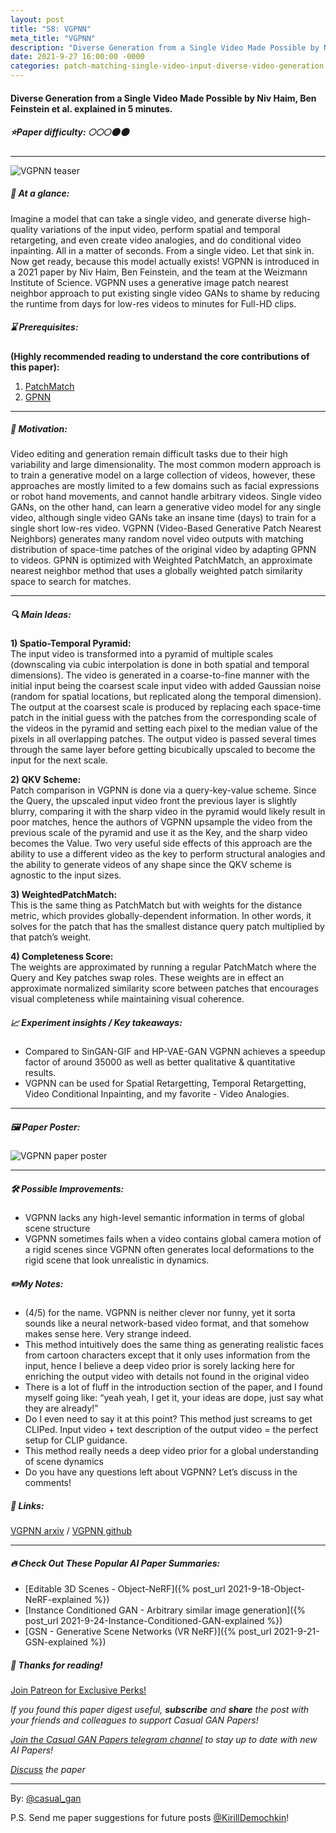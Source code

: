 ```yaml
---
layout: post
title: "58: VGPNN"
meta_title: "VGPNN"
description: "Diverse Generation from a Single Video Made Possible by Niv Haim, Ben Feinstein et al. explained in 5 minutes."
date: 2021-9-27 16:00:00 -0000
categories: patch-matching-single-video-input-diverse-video-generation
---
```


#### Diverse Generation from a Single Video Made Possible by Niv Haim, Ben Feinstein et al. explained in 5 minutes.

##### ⭐️Paper difficulty: 🌕🌕🌕🌑🌑

***

![VGPNN teaser](/assets/images/vgpnn_teaser.gif "VGPNN Teaser")

##### 🎯 At a glance:

Imagine a model that can take a single video, and generate diverse high-quality variations of the input video, perform spatial and temporal retargeting, and even create video analogies, and do conditional video inpainting. All in a matter of seconds. From a single video. Let that sink in. Now get ready, because this model actually exists! VGPNN is introduced in a 2021 paper by Niv Haim, Ben Feinstein, and the team at the Weizmann Institute of Science. VGPNN uses a generative image patch nearest neighbor approach to put existing single video GANs to shame by reducing the runtime from days for low-res videos to minutes for Full-HD clips.

##### ⌛️ Prerequisites:

**(Highly recommended reading to understand the core contributions of this paper):**  
1) [PatchMatch](https://gfx.cs.princeton.edu/pubs/Barnes_2009_PAR/patchmatch.pdf)  
2) [GPNN](https://arxiv.org/abs/2103.15545)  

***

##### 🚀 Motivation:

Video editing and generation remain difficult tasks due to their high variability and large dimensionality. The most common modern approach is to train a generative model on a large collection of videos, however, these approaches are mostly limited to a few domains such as facial expressions or robot hand movements, and cannot handle arbitrary videos. Single video GANs, on the other hand, can learn a generative video model for any single video, although single video GANs take an insane time (days) to train for a single short low-res video. VGPNN (Video-Based Generative Patch Nearest Neighbors) generates many random novel video outputs with matching distribution of space-time patches of the original video by adapting GPNN to videos. GPNN is optimized with Weighted PatchMatch, an approximate nearest neighbor method that uses a globally weighted patch similarity space to search for matches.

***

##### 🔍 Main Ideas:

**1) Spatio-Temporal Pyramid:**  
The input video is transformed into a pyramid of multiple scales (downscaling via cubic interpolation is done in both spatial and temporal dimensions). The video is generated in a coarse-to-fine manner with the initial input being the coarsest scale input video with added Gaussian noise (random for spatial locations, but replicated along the temporal dimension). The output at the coarsest scale is produced by replacing each space-time patch in the initial guess with the patches from the corresponding scale of the videos in the pyramid and setting each pixel to the median value of the pixels in all overlapping patches. The output video is passed several times through the same layer before getting bicubically upscaled to become the input for the next scale.

**2) QKV Scheme:**  
Patch comparison in VGPNN is done via a query-key-value scheme. Since the Query, the upscaled input video front the previous layer is slightly blurry, comparing it with the sharp video in the pyramid would likely result in poor matches, hence the authors of VGPNN upsample the video from the previous scale of the pyramid and use it as the Key, and the sharp video becomes the Value. Two very useful side effects of this approach are the ability to use a different video as the key to perform structural analogies and the ability to generate videos of any shape since the QKV scheme is agnostic to the input sizes.

**3) WeightedPatchMatch:**  
This is the same thing as PatchMatch but with weights for the distance metric, which provides globally-dependent information. In other words, it solves for the patch that has the smallest distance query patch multiplied by that patch’s weight.

**4) Completeness Score:**  
The weights are approximated by running a regular PatchMatch where the Query and Key patches swap roles. These weights are in effect an approximate normalized similarity score between patches that encourages visual completeness while maintaining visual coherence.

##### 📈 Experiment insights / Key takeaways:

- Compared to SinGAN-GIF and HP-VAE-GAN VGPNN achieves a speedup factor of around 35000 as well as better qualitative & quantitative results.
- VGPNN can be used for Spatial Retargetting, Temporal Retargetting, Video Conditional Inpainting, and my favorite - Video Analogies.

***

##### 🖼️ Paper Poster:

![VGPNN paper poster](/assets/images/vgpnn.jpg "VGPNN Paper Poster")

***

##### 🛠 Possible Improvements:

- VGPNN lacks any high-level semantic information in terms of global scene structure
- VGPNN sometimes fails when a video contains global camera motion of a rigid scenes since VGPNN often generates local deformations to the rigid scene that look unrealistic in dynamics.

##### ✏️My Notes:

- (4/5) for the name. VGPNN is neither clever nor funny, yet it sorta sounds like a neural network-based video format, and that somehow makes sense here. Very strange indeed.
- This method intuitively does the same thing as generating realistic faces from cartoon characters except that it only uses information from the input, hence I believe a deep video prior is sorely lacking here for enriching the output video with details not found in the original video
- There is a lot of fluff in the introduction section of the paper, and I found myself going like: “yeah yeah, I get it, your ideas are dope, just say what they are already!”
- Do I even need to say it at this point? This method just screams to get CLIPed. Input video + text description of the output video  = the perfect setup for CLIP guidance.
- This method really needs a deep video prior for a global understanding of scene dynamics
- Do you have any questions left about VGPNN? Let’s discuss in the comments!

##### 🔗 Links:
[VGPNN arxiv](https://nivha.github.io/vgpnn/VGPNN_paper.pdf) / [VGPNN github](https://nivha.github.io/vgpnn/)

***

##### 🔥 Check Out These Popular AI Paper Summaries:
- [Editable 3D Scenes - Object-NeRF]({% post_url 2021-9-18-Object-NeRF-explained %})
- [Instance Conditioned GAN - Arbitrary similar image generation]({% post_url 2021-9-24-Instance-Conditioned-GAN-explained %})
- [GSN - Generative Scene Networks (VR NeRF)]({% post_url 2021-9-21-GSN-explained %})

##### 👋 Thanks for reading!
<a href="https://www.patreon.com/bePatron?u=53448948" data-patreon-widget-type="become-patron-button">Join Patreon for Exclusive Perks!</a><script async src="https://c6.patreon.com/becomePatronButton.bundle.js"></script>

*If you found this paper digest useful, **subscribe** and **share** the post with your friends and colleagues to support Casual GAN Papers!*

*[Join the Casual GAN Papers telegram channel](https://t.me/joinchat/KeutnzlvetRkZGZi) to stay up to date with new AI Papers!*

*[Discuss](https://t.me/casual_gans_chat) the paper*

***

By: [@casual_gan](https://t.me/joinchat/KeutnzlvetRkZGZi)

P.S. Send me paper suggestions for future posts
[@KirillDemochkin](mailto:kdemochkin@gmail.com)!
